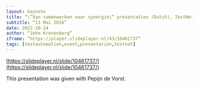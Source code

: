 ```yaml
---
layout: keynote
title: “\”Van samenwerken naar synergie\” presentation (Dutch), TestNet Voorjaarsevent 2016”
subtitle: “11 Mai 2016”
date: 2022-10-24
author: “John Kronenberg”
iframe: “https://player.slideplayer.nl/43/10461737”
tags: [testautomation,event,presentation,testnet]
---
```

[https://slideplayer.nl/slide/10461737/](https://slideplayer.nl/slide/10461737/)

This presentation was given with Pepijn de Vorst.

